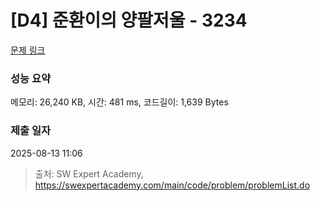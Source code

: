 # [D4] 준환이의 양팔저울 - 3234 

[문제 링크](https://swexpertacademy.com/main/code/problem/problemDetail.do?contestProbId=AWAe7XSKfUUDFAUw) 

### 성능 요약

메모리: 26,240 KB, 시간: 481 ms, 코드길이: 1,639 Bytes

### 제출 일자

2025-08-13 11:06



> 출처: SW Expert Academy, https://swexpertacademy.com/main/code/problem/problemList.do